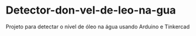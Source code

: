# Detector-don-vel-de-leo-na-gua
Projeto para detectar o nível de óleo na água usando Arduino e Tinkercad
